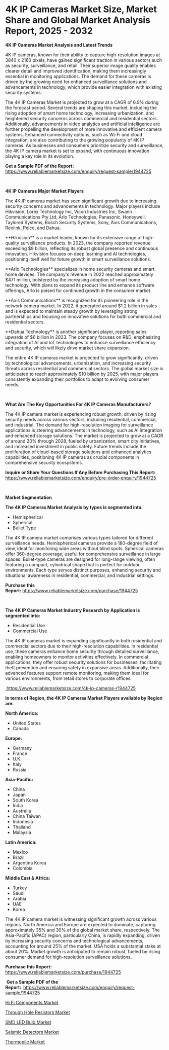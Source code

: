 <p><h1>4K IP Cameras Market Size, Market Share and Global Market Analysis Report, 2025 - 2032</h1></p><p><strong>4K IP Cameras Market Analysis and Latest Trends</strong></p>
<p><p>4K IP cameras, known for their ability to capture high-resolution images at 3840 x 2160 pixels, have gained significant traction in various sectors such as security, surveillance, and retail. Their superior image quality enables clearer detail and improved identification, making them increasingly essential in monitoring applications. The demand for these cameras is driven by the growing need for enhanced surveillance solutions and advancements in technology, which provide easier integration with existing security systems.</p><p>The 4K IP Cameras Market is projected to grow at a CAGR of 6.9% during the forecast period. Several trends are shaping this market, including the rising adoption of smart home technology, increasing urbanization, and heightened security concerns across commercial and residential sectors. Additionally, advancements in video analytics and artificial intelligence are further propelling the development of more innovative and efficient camera systems. Enhanced connectivity options, such as Wi-Fi and cloud integration, are also contributing to the growing popularity of 4K IP cameras. As businesses and consumers prioritize security and surveillance, the 4K IP camera market is set to expand, with continuous innovation playing a key role in its evolution.</p></p>
<p><strong>Get a Sample PDF of the Report:&nbsp;</strong> <a href="https://www.reliablemarketsize.com/enquiry/request-sample/1944725?utm_campaign=1898&utm_medium=2&utm_source=Github&utm_content=ia&utm_term=06042025&utm_id=4k-ip-cameras">https://www.reliablemarketsize.com/enquiry/request-sample/1944725</a></p>
<p>&nbsp;</p>
<p><strong>4K IP Cameras Major Market Players</strong></p>
<p><p>The 4K IP cameras market has seen significant growth due to increasing security concerns and advancements in technology. Major players include Hikvision, Lorex Technology Inc, Vicon Industries Inc, Swann Communications Pty Ltd, Arlo Technologies, Panasonic, Honeywell, Taylored Systems, Bosch Security Systems, Sony, Axis Communications, Reolink, Pelco, and Dahua.</p><p>**Hikvision** is a market leader, known for its extensive range of high-quality surveillance products. In 2023, the company reported revenue exceeding $9 billion, reflecting its robust global presence and continuous innovation. Hikvision focuses on deep learning and AI technologies, positioning itself well for future growth in smart surveillance solutions.</p><p>**Arlo Technologies** specializes in home security cameras and smart home devices. The company's revenue in 2022 reached approximately $471 million, bolstered by the increasing adoption of smart home technology. With plans to expand its product line and enhance software offerings, Arlo is poised for continued growth in the consumer market.</p><p>**Axis Communications** is recognized for its pioneering role in the network camera market. In 2022, it generated around $1.2 billion in sales and is expected to maintain steady growth by leveraging strong partnerships and focusing on innovative solutions for both commercial and residential sectors.</p><p>**Dahua Technology** is another significant player, reporting sales upwards of $6 billion in 2023. The company focuses on R&D, emphasizing integration of AI and IoT technologies to enhance surveillance efficiency and security, which will likely drive market share expansion.</p><p>The entire 4K IP cameras market is projected to grow significantly, driven by technological advancements, urbanization, and increasing security threats across residential and commercial sectors. The global market size is anticipated to reach approximately $10 billion by 2025, with major players consistently expanding their portfolios to adapt to evolving consumer needs.</p></p>
<p>&nbsp;</p>
<p><strong>What Are The Key Opportunities For 4K IP Cameras Manufacturers?</strong></p>
<p><p>The 4K IP camera market is experiencing robust growth, driven by rising security needs across various sectors, including residential, commercial, and industrial. The demand for high-resolution imaging for surveillance applications is steering advancements in technology, such as AI integration and enhanced storage solutions. The market is projected to grow at a CAGR of around 20% through 2028, fueled by urbanization, smart city initiatives, and increased investment in public safety. Future trends include the proliferation of cloud-based storage solutions and enhanced analytics capabilities, positioning 4K IP cameras as crucial components in comprehensive security ecosystems.</p></p>
<p><strong>Inquire or Share Your Questions If Any Before Purchasing This Report:</strong> <a href="https://www.reliablemarketsize.com/enquiry/pre-order-enquiry/1944725?utm_campaign=1898&utm_medium=2&utm_source=Github&utm_content=ia&utm_term=06042025&utm_id=4k-ip-cameras">https://www.reliablemarketsize.com/enquiry/pre-order-enquiry/1944725</a></p>
<p>&nbsp;</p>
<p><strong>Market Segmentation</strong></p>
<p><strong>The 4K IP Cameras Market Analysis by types is segmented into:</strong></p>
<p><ul><li>Hemispherical</li><li>Spherical</li><li>Bullet Type</li></ul></p>
<p><p>The 4K IP camera market comprises various types tailored for different surveillance needs. Hemispherical cameras provide a 180-degree field of view, ideal for monitoring wide areas without blind spots. Spherical cameras offer 360-degree coverage, useful for comprehensive surveillance in large spaces. Bullet-type cameras are designed for long-range viewing, often featuring a compact, cylindrical shape that is perfect for outdoor environments. Each type serves distinct purposes, enhancing security and situational awareness in residential, commercial, and industrial settings.</p></p>
<p><strong>Purchase this Report:&nbsp;</strong><a href="https://www.reliablemarketsize.com/purchase/1944725?utm_campaign=1898&utm_medium=2&utm_source=Github&utm_content=ia&utm_term=06042025&utm_id=4k-ip-cameras">https://www.reliablemarketsize.com/purchase/1944725</a></p>
<p>&nbsp;</p>
<p><strong>The 4K IP Cameras Market Industry Research by Application is segmented into:</strong></p>
<p><ul><li>Residential Use</li><li>Commercial Use</li></ul></p>
<p><p>The 4K IP cameras market is expanding significantly in both residential and commercial sectors due to their high-resolution capabilities. In residential use, these cameras enhance home security through detailed surveillance, enabling homeowners to monitor activities effectively. In commercial applications, they offer robust security solutions for businesses, facilitating theft prevention and ensuring safety in expansive areas. Additionally, their advanced features support remote monitoring, making them ideal for various environments, from retail stores to corporate offices.</p></p>
<p><a href="https://www.reliablemarketsize.com/4k-ip-cameras-r1944725?utm_campaign=1898&utm_medium=2&utm_source=Github&utm_content=ia&utm_term=06042025&utm_id=4k-ip-cameras">&nbsp;https://www.reliablemarketsize.com/4k-ip-cameras-r1944725</a></p>
<p><strong>In terms of Region, the 4K IP Cameras Market Players available by Region are:</strong></p>
<p>
    <p> <strong> North America: </strong>
        <ul>
            <li>United States</li>
            <li>Canada</li>
        </ul>
        </p> 
    <p> <strong> Europe: </strong>
        <ul>
            <li>Germany</li>
            <li>France</li>
            <li>U.K.</li>
            <li>Italy</li>
            <li>Russia</li>
        </ul>
        </p> 
    <p> <strong> Asia-Pacific: </strong>
        <ul>
            <li>China</li>
            <li>Japan</li>
            <li>South Korea</li>
            <li>India</li>
            <li>Australia</li>
            <li>China Taiwan</li>
            <li>Indonesia</li>
            <li>Thailand</li>
            <li>Malaysia</li>
        </ul>
        </p> 
    <p> <strong> Latin America: </strong>
        <ul>
            <li>Mexico</li>
            <li>Brazil</li>
            <li>Argentina Korea</li>
            <li>Colombia</li>
        </ul>
        </p> 
    <p> <strong> Middle East & Africa: </strong>
        <ul>
            <li>Turkey</li>
            <li>Saudi</li>
            <li>Arabia</li>
            <li>UAE</li>
            <li>Korea</li>
        </ul>
    </p>
    </p>
<p><p>The 4K IP camera market is witnessing significant growth across various regions. North America and Europe are expected to dominate, capturing approximately 35% and 30% of the global market share, respectively. The Asia-Pacific (APAC) region, particularly China, is rapidly expanding, driven by increasing security concerns and technological advancements, accounting for around 25% of the market. USA holds a substantial stake at about 20%. Market growth is anticipated to remain robust, fueled by rising consumer demand for high-resolution surveillance solutions.</p></p>
<p><strong>Purchase this Report: </strong><a href="https://www.reliablemarketsize.com/purchase/1944725?utm_campaign=1898&utm_medium=2&utm_source=Github&utm_content=ia&utm_term=06042025&utm_id=4k-ip-cameras">https://www.reliablemarketsize.com/purchase/1944725</a></p>
<p>&nbsp;<strong>Get a Sample PDF of the Report:&nbsp;&nbsp;</strong><a href="https://www.reliablemarketsize.com/enquiry/request-sample/1944725?utm_campaign=1898&utm_medium=2&utm_source=Github&utm_content=ia&utm_term=06042025&utm_id=4k-ip-cameras">https://www.reliablemarketsize.com/enquiry/request-sample/1944725</a></p>
<p><strong></strong></p>
<p><p><a href="https://github.com/rafiishibu00/Market-Research-Report-List-1/blob/main/hi-fi-components-market.md?utm_campaign=1898&utm_medium=2&utm_source=Github&utm_content=ia&utm_term=06042025&utm_id=4k-ip-cameras">Hi Fi Components Market</a></p><p><a href="https://github.com/duerknikko44/Market-Research-Report-List-1/blob/main/through-hole-resistors-market.md?utm_campaign=1898&utm_medium=2&utm_source=Github&utm_content=ia&utm_term=06042025&utm_id=4k-ip-cameras">Through Hole Resistors Market</a></p><p><a href="https://github.com/paulierasho/Market-Research-Report-List-1/blob/main/smd-led-bulb-market.md?utm_campaign=1898&utm_medium=2&utm_source=Github&utm_content=ia&utm_term=06042025&utm_id=4k-ip-cameras">SMD LED Bulb Market</a></p><p><a href="https://github.com/kreilkoffas4/Market-Research-Report-List-1/blob/main/seismic-detectors-market.md?utm_campaign=1898&utm_medium=2&utm_source=Github&utm_content=ia&utm_term=06042025&utm_id=4k-ip-cameras">Seismic Detectors Market</a></p><p><a href="https://github.com/poskaturovtl/Market-Research-Report-List-1/blob/main/thermopile-market.md?utm_campaign=1898&utm_medium=2&utm_source=Github&utm_content=ia&utm_term=06042025&utm_id=4k-ip-cameras">Thermopile Market</a></p></p>